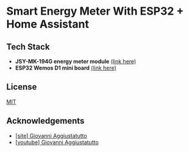 
# Smart Energy Meter With ESP32 + Home Assistant




## Tech Stack

- **JSY-MK-194G energy meter module** [(link here)](https://www.instructables.com/DIY-Smart-Energy-Meter-With-ESP32-Home-Assistant/#:~:text=energy%20meter%20module%20(-,link%20here,-))
- **ESP32 Wemos D1 mini board** [(link here)](https://it.aliexpress.com/item/32858054775.html?spm=a2g0o.order_list.order_list_main.6.2312369677kxuG&gatewayAdapt=glo2ita)



## License

[MIT](https://choosealicense.com/licenses/mit/)


## Acknowledgements

 - [[site] Giovanni Aggiustatutto](https://www.instructables.com/DIY-Smart-Energy-Meter-With-ESP32-Home-Assistant/)
 - [[youtube] Giovanni Aggiustatutto](https://www.youtube.com/watch?v=hP4fDkFyy3w)

